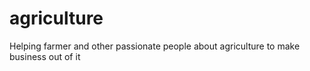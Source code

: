 # agriculture
Helping farmer and other passionate people about agriculture to make business out of it
